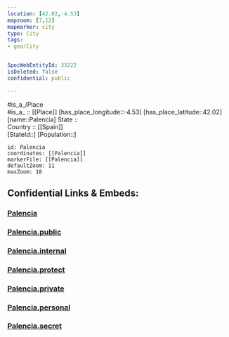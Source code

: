 ```yaml
---
location: [42.02,-4.53] 
mapzoom: [7,12] 
mapmarker: city 
type: City
tags:
- geo/City


SpocWebEntityId: 33222
isDeleted: false
confidential: public

---
```

#is_a_/Place  
#is_a_ :: [[Place]] 
[has_place_longitude::-4.53] 
[has_place_latitude::42.02] 
[name::Palencia] 
State ::  
Country :: [[Spain]]  
[StateId::] 
[Population::] 



```leaflet
id: Palencia
coordinates: [[Palencia]] 
markerFile: [[Palencia]] 
defaultZoom: 11 
maxZoom: 18
```


## Confidential Links & Embeds: 

### [Palencia](/_Standards/Earth/Continent/Europe/Europe~South/Spain/Provinces~Spain/Castilla_y_León/counties~Castillay_León/Palencia.Province/cities~Palencia/Palencia.md) 

### [Palencia.public](/_public/Earth/Continent/Europe/Europe~South/Spain/Provinces~Spain/Castilla_y_León/counties~Castillay_León/Palencia.Province/cities~Palencia/Palencia.public.md) 

### [Palencia.internal](/_internal/Earth/Continent/Europe/Europe~South/Spain/Provinces~Spain/Castilla_y_León/counties~Castillay_León/Palencia.Province/cities~Palencia/Palencia.internal.md) 

### [Palencia.protect](/_protect/Earth/Continent/Europe/Europe~South/Spain/Provinces~Spain/Castilla_y_León/counties~Castillay_León/Palencia.Province/cities~Palencia/Palencia.protect.md) 

### [Palencia.private](/_private/Earth/Continent/Europe/Europe~South/Spain/Provinces~Spain/Castilla_y_León/counties~Castillay_León/Palencia.Province/cities~Palencia/Palencia.private.md) 

### [Palencia.personal](/_personal/Earth/Continent/Europe/Europe~South/Spain/Provinces~Spain/Castilla_y_León/counties~Castillay_León/Palencia.Province/cities~Palencia/Palencia.personal.md) 

### [Palencia.secret](/_secret/Earth/Continent/Europe/Europe~South/Spain/Provinces~Spain/Castilla_y_León/counties~Castillay_León/Palencia.Province/cities~Palencia/Palencia.secret.md)

